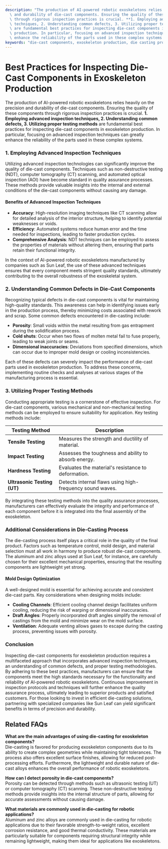```yaml
---
description: "The production of AI-powered robotic exoskeletons relies heavily on the precision\
  \ and durability of die-cast components. Ensuring the quality of these components\
  \ through rigorous inspection practices is crucial. **1. Employing advanced inspection\
  \ techniques, 2. Understanding common defects, 3. Utilizing proper testing methods**\
  \ are fundamental best practices for inspecting die-cast components in exoskeleton\
  \ production. In particular, focusing on advanced inspection techniques can greatly\
  \ enhance the reliability of the parts used in these complex systems."
keywords: "die-cast components, exoskeleton production, die casting process, die-cast aluminum"
---
```

# Best Practices for Inspecting Die-Cast Components in Exoskeleton Production

The production of AI-powered robotic exoskeletons relies heavily on the precision and durability of die-cast components. Ensuring the quality of these components through rigorous inspection practices is crucial. **1. Employing advanced inspection techniques, 2. Understanding common defects, 3. Utilizing proper testing methods** are fundamental best practices for inspecting die-cast components in exoskeleton production. In particular, focusing on advanced inspection techniques can greatly enhance the reliability of the parts used in these complex systems.

### 1. Employing Advanced Inspection Techniques

Utilizing advanced inspection technologies can significantly improve the quality of die-cast components. Techniques such as non-destructive testing (NDT), computer tomography (CT) scanning, and automated optical inspection (AOI) have become standard in quality assurance processes. These methods provide valuable insights into the internal and external conditions of the die-cast components without causing any damage.

#### Benefits of Advanced Inspection Techniques
- **Accuracy**: High-resolution imaging techniques like CT scanning allow for detailed analysis of the interior structure, helping to identify potential weaknesses or voids.
- **Efficiency**: Automated systems reduce human error and the time needed for inspections, leading to faster production cycles.
- **Comprehensive Analysis**: NDT techniques can be employed to assess the properties of materials without altering them, ensuring that parts retain their functional integrity.

In the context of AI-powered robotic exoskeletons manufactured by companies such as Sun Leaf, the use of these advanced techniques ensures that every component meets stringent quality standards, ultimately contributing to the overall robustness of the exoskeletal system.

### 2. Understanding Common Defects in Die-Cast Components

Recognizing typical defects in die-cast components is vital for maintaining high-quality standards. This awareness can help in identifying issues early in the production process, thereby minimizing costs associated with rework and scrap. Some common defects encountered in die-casting include:

- **Porosity**: Small voids within the metal resulting from gas entrapment during the solidification process.
- **Cold shuts**: Occur when two flows of molten metal fail to fuse properly, leading to weak joints or seams.
- **Dimensional inaccuracies**: Deviations from specified dimensions, which can occur due to improper mold design or cooling inconsistencies.

Each of these defects can severely impact the performance of die-cast parts used in exoskeleton production. To address these concerns, implementing routine checks and analyses at various stages of the manufacturing process is essential.

### 3. Utilizing Proper Testing Methods

Conducting appropriate testing is a cornerstone of effective inspection. For die-cast components, various mechanical and non-mechanical testing methods can be employed to ensure suitability for application. Key testing methods include:

| Testing Method            | Description                                                   |
|---------------------------|---------------------------------------------------------------|
| **Tensile Testing**       | Measures the strength and ductility of material.             |
| **Impact Testing**        | Assesses the toughness and ability to absorb energy.         |
| **Hardness Testing**      | Evaluates the material's resistance to deformation.           |
| **Ultrasonic Testing (UT)**| Detects internal flaws using high-frequency sound waves.      |

By integrating these testing methods into the quality assurance processes, manufacturers can effectively evaluate the integrity and performance of each component before it is integrated into the final assembly of the exoskeleton.

### Additional Considerations in Die-Casting Process

The die-casting process itself plays a critical role in the quality of the final product. Factors such as temperature control, mold design, and material selection must all work in harmony to produce robust die-cast components. The aluminum and zinc alloys used at Sun Leaf, for instance, are carefully chosen for their excellent mechanical properties, ensuring that the resulting components are lightweight yet strong.

#### Mold Design Optimization

A well-designed mold is essential for achieving accurate and consistent die-cast parts. Key considerations when designing molds include:

- **Cooling Channels**: Efficient cooling channel design facilitates uniform cooling, reducing the risk of warping or dimensional inaccuracies.
- **Draft Angles**: Properly incorporated draft angles simplify the removal of castings from the mold and minimize wear on the mold surface.
- **Ventilation**: Adequate venting allows gases to escape during the casting process, preventing issues with porosity.

### Conclusion

Inspecting die-cast components for exoskeleton production requires a multifaceted approach that incorporates advanced inspection techniques, an understanding of common defects, and proper testing methodologies. By adhering to these best practices, manufacturers can ensure that the components meet the high standards necessary for the functionality and reliability of AI-powered robotic exoskeletons. Continuous improvement in inspection protocols and techniques will further enhance the quality assurance process, ultimately leading to superior products and satisfied customers. For those looking to invest in efficient die-casting solutions, partnering with specialized companies like Sun Leaf can yield significant benefits in terms of precision and durability.

## Related FAQs

**What are the main advantages of using die-casting for exoskeleton components?**  
Die-casting is favored for producing exoskeleton components due to its ability to create complex geometries while maintaining tight tolerances. The process also offers excellent surface finishes, allowing for reduced post-processing efforts. Furthermore, the lightweight and durable nature of die-cast alloys enhances the overall performance of robotic exoskeletons.

**How can I detect porosity in die-cast components?**  
Porosity can be detected through methods such as ultrasonic testing (UT) or computer tomography (CT) scanning. These non-destructive testing methods provide insights into the internal structure of parts, allowing for accurate assessments without causing damage.

**What materials are commonly used in die-casting for robotic applications?**  
Aluminum and zinc alloys are commonly used in die-casting for robotic applications due to their favorable strength-to-weight ratios, excellent corrosion resistance, and good thermal conductivity. These materials are particularly suitable for components requiring structural integrity while remaining lightweight, making them ideal for applications like exoskeletons.
